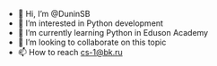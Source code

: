 - 👋 Hi, I’m @DuninSB
- 👀 I’m interested in Python development
- 🌱 I’m currently learning Python in Eduson Academy
- 💞️ I’m looking to collaborate on this topic
- 📫 How to reach cs-1@bk.ru
<!---
DuninSB/DuninSB is a ✨ special ✨ repository because its `README.md` (this file) appears on your GitHub profile.
You can click the Preview link to take a look at your changes.
--->
